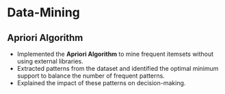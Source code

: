 # Data-Mining

## Apriori Algorithm
- Implemented the **Apriori Algorithm** to mine frequent itemsets without using external libraries.
- Extracted patterns from the dataset and identified the optimal minimum support to balance the number of frequent patterns.
- Explained the impact of these patterns on decision-making.

